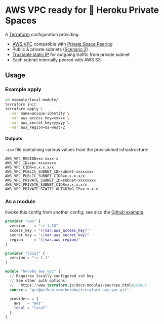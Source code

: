 AWS VPC ready for 🍐 Heroku Private Spaces
===========================================

A [Terraform](https://www.terraform.io/) configuration providing:

* [AWS VPC](https://docs.aws.amazon.com/AmazonVPC/latest/UserGuide/VPC_Introduction.html) compatible with [Private Space Peering](https://devcenter.heroku.com/articles/private-space-peering)
* Public & private subnets ([Scenario 2](https://docs.aws.amazon.com/AmazonVPC/latest/UserGuide/VPC_Scenario2.html))
* [Trustable static IP](https://devcenter.heroku.com/articles/private-spaces#trusted-ip-ranges) for outgoing traffic from private subnet 
* Each subnet internally peered with AWS S3

Usage
-----

### Example apply

```bash
cd example/local-module/
terraform init
terraform apply \
  -var name=unique-identity \
  -var aws_access_key=xxxxx \
  -var aws_secret_key=yyyyy \
  -var aws_region=us-west-2
```

#### Outputs

`.env` file containing various values from the provisioned infrastructure:

```
AWS_VPC_REGION=xx-xxxx-x
AWS_VPC_ID=vpc-xxxxxxxx
AWS_VPC_CIDR=x.x.x.x/x
AWS_VPC_PUBLIC_SUBNET_ID=subnet-xxxxxxxx
AWS_VPC_PUBLIC_SUBNET_CIDR=x.x.x.x/x
AWS_VPC_PRIVATE_SUBNET_ID=subnet-xxxxxxxx
AWS_VPC_PRIVATE_SUBNET_CIDR=x.x.x.x/x
AWS_VPC_PRIVATE_STATIC_OUTGOING_IP=x.x.x.x
```

### As a module

Invoke this config from another config; see also the [Github example](example/github-module/main.tf).

```terraform
provider "aws" {
  version    = "~> 1.10"
  access_key = "${var.aws_access_key}"
  secret_key = "${var.aws_secret_key}"
  region     = "${var.aws_region}"
}

provider "local" {
  version = "~> 1.1"
}

module "heroku_aws_vpc" {
  // Requires locally configured ssh key
  // See other auth options:
  //   https://www.terraform.io/docs/modules/sources.html#github
  source = "git@github.com:heroku/terraform-aws-vpc.git"

  providers = {
    aws   = "aws"
    local = "local"
  }
}
```
